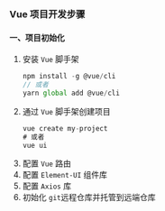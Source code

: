 ### Vue 项目开发步骤

#### 一、项目初始化
1. 安装 `Vue` 脚手架
    ```js
    npm install -g @vue/cli
    // 或者
    yarn global add @vue/cli
    ```
2. 通过 `Vue` 脚手架创建项目
    ```js
    vue create my-project
    # 或者
    vue ui
    ```
3. 配置 `Vue` 路由
4. 配置 `Element-UI` 组件库
5. 配置 `Axios` 库
6. 初始化 `git`远程仓库并托管到远端仓库